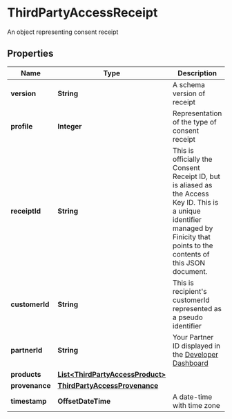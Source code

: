 

# ThirdPartyAccessReceipt

An object representing consent receipt

## Properties

| Name | Type | Description | Notes |
|------------ | ------------- | ------------- | -------------|
|**version** | **String** | A schema version of receipt |  [optional] |
|**profile** | **Integer** | Representation of the type of consent receipt |  [optional] |
|**receiptId** | **String** | This is officially the Consent Receipt ID, but is aliased as the Access Key ID. This is a unique identifier managed by Finicity that points to the contents of this JSON document. |  [optional] |
|**customerId** | **String** | This is recipient&#39;s customerId represented as a pseudo identifier |  [optional] |
|**partnerId** | **String** | Your Partner ID displayed in the [Developer Dashboard](https://developer.mastercard.com/account/log-in) |  [optional] |
|**products** | [**List&lt;ThirdPartyAccessProduct&gt;**](ThirdPartyAccessProduct.md) |  |  [optional] |
|**provenance** | [**ThirdPartyAccessProvenance**](ThirdPartyAccessProvenance.md) |  |  [optional] |
|**timestamp** | **OffsetDateTime** | A date-time with time zone |  [optional] |



